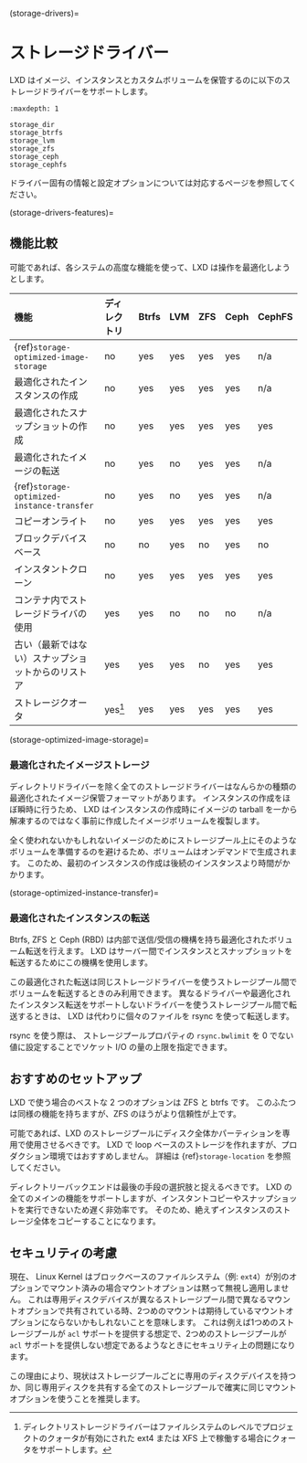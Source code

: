 (storage-drivers)=
# ストレージドライバー

LXD はイメージ、インスタンスとカスタムボリュームを保管するのに以下のストレージドライバーをサポートします。

```{toctree}
:maxdepth: 1

storage_dir
storage_btrfs
storage_lvm
storage_zfs
storage_ceph
storage_cephfs
```

ドライバー固有の情報と設定オプションについては対応するページを参照してください。

(storage-drivers-features)=
## 機能比較
可能であれば、各システムの高度な機能を使って、LXD は操作を最適化しようとします。

機能                                               | ディレクトリ | Btrfs | LVM  | ZFS  | Ceph | CephFS
:---                                               | :---         | :---  | :--- | :--- | :--- | :---
{ref}`storage-optimized-image-storage`             | no           | yes   | yes  | yes  | yes  | n/a
最適化されたインスタンスの作成                     | no           | yes   | yes  | yes  | yes  | n/a
最適化されたスナップショットの作成                 | no           | yes   | yes  | yes  | yes  | yes
最適化されたイメージの転送                         | no           | yes   | no   | yes  | yes  | n/a
{ref}`storage-optimized-instance-transfer`         | no           | yes   | no   | yes  | yes  | n/a
コピーオンライト                                   | no           | yes   | yes  | yes  | yes  | yes
ブロックデバイスベース                             | no           | no    | yes  | no   | yes  | no
インスタントクローン                               | no           | yes   | yes  | yes  | yes  | yes
コンテナ内でストレージドライバの使用               | yes          | yes   | no   | no   | no   | n/a
古い（最新ではない）スナップショットからのリストア | yes          | yes   | yes  | no   | yes  | yes
ストレージクオータ                                 | yes[^note]   | yes   | yes  | yes  | yes  | yes

[^note]: ディレクトリストレージドライバーはファイルシステムのレベルでプロジェクトのクォータが有効にされた ext4 または XFS 上で稼働する場合にクォータをサポートします。

(storage-optimized-image-storage)=
### 最適化されたイメージストレージ

ディレクトリドライバーを除く全てのストレージドライバーはなんらかの種類の最適化されたイメージ保管フォーマットがあります。
インスタンスの作成をほぼ瞬時に行うため、 LXD はインスタンスの作成時にイメージの tarball を一から解凍するのではなく事前に作成したイメージボリュームを複製します。

全く使われないかもしれないイメージのためにストレージプール上にそのようなボリュームを準備するのを避けるため、ボリュームはオンデマンドで生成されます。
このため、最初のインスタンスの作成は後続のインスタンスより時間がかかります。

(storage-optimized-instance-transfer)=
### 最適化されたインスタンスの転送

Btrfs, ZFS と Ceph (RBD) は内部で送信/受信の機構を持ち最適化されたボリューム転送を行えます。
LXD はサーバー間でインスタンスとスナップショットを転送するためにこの機構を使用します。

この最適化された転送は同じストレージドライバーを使うストレージプール間でボリュームを転送するときのみ利用できます。
異なるドライバーや最適化されたインスタンス転送をサポートしないドライバーを使うストレージプール間で転送するときは、 LXD は代わりに個々のファイルを rsync を使って転送します。

rsync を使う際は、 ストレージプールプロパティの `rsync.bwlimit` を 0 でない値に設定することでソケット I/O の量の上限を指定できます。

## おすすめのセットアップ

LXD で使う場合のベストな 2 つのオプションは ZFS と btrfs です。
このふたつは同様の機能を持ちますが、ZFS のほうがより信頼性が上です。

可能であれば、LXD のストレージプールにディスク全体かパーティションを専用で使用させるべきです。
LXD で loop ベースのストレージを作れますが、プロダクション環境ではおすすめしません。
詳細は {ref}`storage-location` を参照してください。

ディレクトリーバックエンドは最後の手段の選択肢と捉えるべきです。
LXD の全てのメインの機能をサポートしますが、インスタントコピーやスナップショットを実行できないため遅く非効率です。
そのため、絶えずインスタンスのストレージ全体をコピーすることになります。

## セキュリティの考慮

現在、 Linux Kernel はブロックベースのファイルシステム（例: `ext4`）が別のオプションでマウント済みの場合マウントオプションは黙って無視し適用しません。
これは専用ディスクデバイスが異なるストレージプール間で異なるマウントオプションで共有されている時、2つめのマウントは期待しているマウントオプションにならないかもしれないことを意味します。
これは例えば1つめのストレージプールが `acl` サポートを提供する想定で、2つめのストレージプールが `acl` サポートを提供しない想定であるようなときにセキュリティ上の問題になります。

この理由により、現状はストレージプールごとに専用のディスクデバイスを持つか、同じ専用ディスクを共有する全てのストレージプールで確実に同じマウントオプションを使うことを推奨します。

